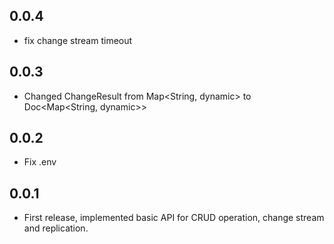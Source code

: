 ## 0.0.4
* fix change stream timeout

## 0.0.3
* Changed ChangeResult from Map<String, dynamic> to Doc<Map<String, dynamic>>

## 0.0.2
* Fix .env

## 0.0.1
* First release, implemented basic API for CRUD operation, change stream and replication.
